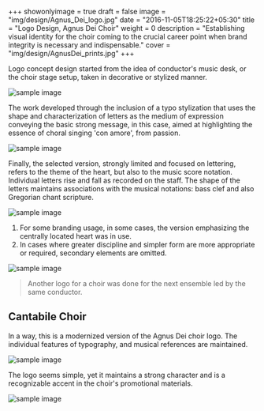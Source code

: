 +++
showonlyimage = true
draft = false
image = "img/design/Agnus_Dei_logo.jpg"
date = "2016-11-05T18:25:22+05:30"
title = "Logo Design, Agnus Dei Choir"
weight = 0
description = "Establishing visual identity for the choir coming to the crucial career point when brand integrity is necessary and indispensable."
cover = "img/design/AgnusDei_prints.jpg"
+++

Logo concept design started from the idea of conductor's music desk, or the choir stage setup, taken in decorative or stylized manner.
<!--more-->
![sample image](/img/design/adc/logos_pre-1.jpg)

The work developed through the inclusion of a typo stylization that uses the shape and characterization of letters as the medium of expression conveying the basic strong message, in this case, aimed at highlighting the essence of choral singing 'con amore', from passion.

![sample image](/img/design/adc/logos_pre-2.jpg)

Finally, the selected version, strongly limited and focused on lettering, refers to the theme of the heart, but also to the music score notation. 
Individual letters rise and fall as recorded on the staff.
The shape of the letters maintains associations with the musical notations: bass clef and also Gregorian chant scripture.

![sample image](/img/design/adc/logos_pre-3.jpg)

1. For some branding usage, in some cases, the version emphasizing the centrally located heart was in use. 
2. In cases where greater discipline and simpler form are more appropriate or required, secondary elements are omitted.

![sample image](/img/design/adc/logo_used-4.jpg)

> Another logo for a choir was done for the next ensemble led by the same conductor.

## Cantabile Choir

In a way, this is a modernized version of the Agnus Dei choir logo. The individual features of typography, and musical references are maintained.

![sample image](/img/design/adc/cantabile_logo_in_use-1.jpg)

The logo seems simple, yet it maintains a strong character and is a recognizable accent in the choir's promotional materials.

![sample image](/img/design/adc/cantabile_logo_in_use-2.jpg)
